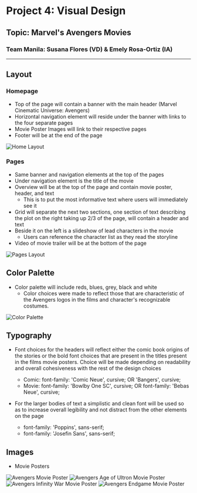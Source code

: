 # Project 4: Visual Design
## Topic: Marvel's Avengers Movies
### Team Manila: Susana Flores (VD) & Emely Rosa-Ortiz (IA)
---------------------------------------------------------------------

## Layout
### Homepage
- Top of the page will contain a banner with the main header (Marvel Cinematic Universe: Avengers)
- Horizontal navigation element will reside under the banner with links to the four separate pages
- Movie Poster Images will link to their respective pages
- Footer will be at the end of the page

![Home Layout](homelayout.jpg) 

### Pages
- Same banner and navigation elements at the top of the pages
- Under navigation element is the title of the movie
- Overview will be at the top of the page and contain movie poster, header, and text
	- This is to put the most informative text where users will immediately see it
- Grid will separate the next two sections, one section of text describing the plot on the right taking up 2/3 of the page, will contain a header and text
- Beside it on the left is a slideshow of lead characters in the movie
	- Users can reference the character list as they read the storyline
- Video of movie trailer will be at the bottom of the page

![Pages Layout](pageslayout.jpg) 

## Color Palette
- Color palette will include reds, blues, grey, black and white
	- Color choices were made to reflect those that are characteristic of the Avengers logos in the films and character's recognizable costumes. 

![Color Palette](colors.png) 

## Typography
- Font choices for the headers will reflect either the comic book origins of the stories or the bold font choices that are present in the titles present in the films movie posters. Choice will be made depending on readability and overall cohesiveness with the rest of the design choices 
	- Comic: font-family: 'Comic Neue', cursive; OR 'Bangers', cursive;
	- Movie: font-family: 'Bowlby One SC', cursive; OR font-family: 'Bebas Neue', cursive;

- For the larger bodies of text a simplistic and clean font will be used so as to increase overall legibility and not distract from the other elements on the page 
	- font-family: 'Poppins', sans-serif;
	- font-family: 'Josefin Sans', sans-serif;

## Images
- Movie Posters

![Avengers Movie Poster](avengers1.jpg) 
![Avengers Age of Ultron Movie Poster](avengers2.jpg) 
![Avengers Infinity War Movie Poster](avengers3.jpg) 
![Avengers Endgame Movie Poster](avengers4.jpg) 